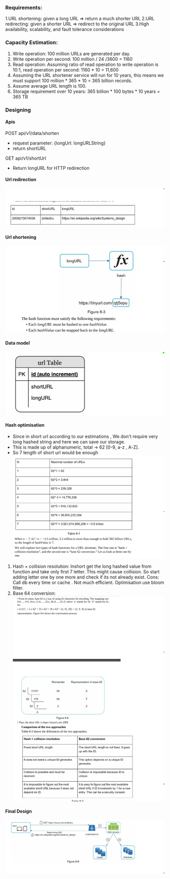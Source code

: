 ### Requirements:

1.URL shortening: given a long URL => return a much shorter URL
2.URL redirecting: given a shorter URL => redirect to the original URL
3.High availability, scalability, and fault tolerance considerations

### Capacity Estimation:
1. Write operation: 100 million URLs are generated per day.
2. Write operation per second: 100 million / 24 /3600 = 1160
3. Read operation: Assuming ratio of read operation to write operation is 10:1, read operation per second: 1160 * 10 = 11,600
4. Assuming the URL shortener service will run for 10 years, this means we must support 100 million * 365 * 10 = 365 billion records.
5. Assume average URL length is 100.
6. Storage requirement over 10 years: 365 billion * 100 bytes * 10 years = 365 TB

### Designing

#### Apis

POST api/v1/data/shorten
- request parameter: {longUrl: longURLString}
- return shortURL

GET api/v1/shortUrl
- Return longURL for HTTP redirection

#### Url redirection
![alt_text](./images/img_1.png)

#### Url shortening 
![alt_text](./images/img_2.png)

#### Data model
![alt_text](./images/img_3.png)

#### Hash optimisation
- Since in short url according to our estimations , We don't require very long hashed string and here we can save our storage.
- This is made up of alphanumeric, total -> 62 [0-9, a-z , A-Z].
- So 7 length of short url would be enough
  ![alt_text](./images/img_4.png)


1. Hash + collision resolution:
   Inshort get the long hashed value from function and take only first 7 letter. This might cause collision. So start adding letter one by one more and check if its not already exist. Cons: Call db every time or cache . Not much efficient. Optimisation use bloom filter.
2. Base 64 conversion:
   ![alt_text](./images/img_5.png)
   ![alt_text](./images/img_6.png)

#### Final Design
![alt_text](./images/img.png)




